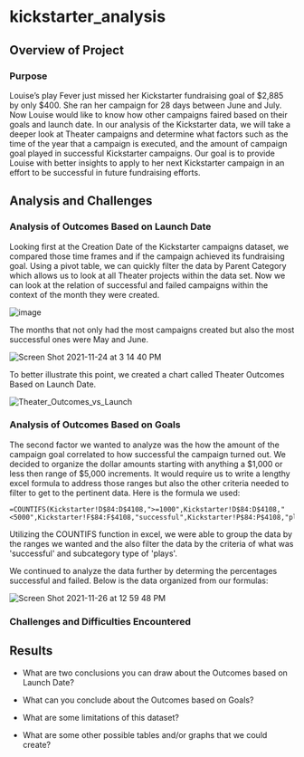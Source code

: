 # kickstarter_analysis

## Overview of Project

### Purpose
Louise’s play Fever just missed her Kickstarter fundraising goal of $2,885 by only $400. She ran her campaign for 28 days between June and July. Now Louise would like to know how other campaigns faired based on their goals and launch date. In our analysis of the Kickstarter data, we will take a deeper look at Theater campaigns and determine what factors such as the time of the year that a campaign is executed, and the amount of campaign goal played in successful Kickstarter campaigns. Our goal is to provide Louise with better insights to apply to her next Kickstarter campaign in an effort to be successful in future fundraising efforts.

## Analysis and Challenges

### Analysis of Outcomes Based on Launch Date

Looking first at the Creation Date of the Kickstarter campaigns dataset, we compared those time frames and if the campaign achieved its fundraising goal. Using a pivot table, we can quickly filter the data by Parent Category which allows us to look at all Theater projects within the data set. Now we can look at the relation of successful and failed campaigns within the context of the month they were created.

![image](https://user-images.githubusercontent.com/93485455/143312331-92623ddf-5d1c-4fe7-9f72-3cc18b0921ea.png)

The months that not only had the most campaigns created but also the most successful ones were May and June.

![Screen Shot 2021-11-24 at 3 14 40 PM](https://user-images.githubusercontent.com/93485455/143313708-715b166d-ace5-4f85-bdef-337b94e95e90.png)

To better illustrate this point, we created a chart called Theater Outcomes Based on Launch Date.

![Theater_Outcomes_vs_Launch](https://user-images.githubusercontent.com/93485455/143314572-f6355502-136f-4324-b329-bca619a69804.png)



### Analysis of Outcomes Based on Goals

The second factor we wanted to analyze was the how the amount of the campaign goal correlated to how successful the campaign turned out. We decided to organize the dollar amounts starting with anything a $1,000 or less then range of $5,000 increments. It would require us to write a lengthy excel formula to address those ranges but also the other criteria needed to filter to get to the pertinent data. Here is the formula we used:

```
=COUNTIFS(Kickstarter!D$84:D$4108,">=1000",Kickstarter!D$84:D$4108,"<5000",Kickstarter!F$84:F$4108,"successful",Kickstarter!P$84:P$4108,"plays")
```
Utilizing the COUNTIFS function in excel, we were able to group the data by the ranges we wanted and the also filter the data by the criteria of what was 'successful' and subcategory type of 'plays'.

We continued to analyze the data further by determing the percentages successful and failed. Below is the data organized from our formulas:

![Screen Shot 2021-11-26 at 12 59 48 PM](https://user-images.githubusercontent.com/93485455/143621824-491113d5-0e4b-4482-bbef-b111a4c60c1d.png)




### Challenges and Difficulties Encountered

## Results

- What are two conclusions you can draw about the Outcomes based on Launch Date?

- What can you conclude about the Outcomes based on Goals?

- What are some limitations of this dataset?

- What are some other possible tables and/or graphs that we could create?
